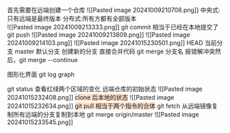 首先需要在远端创建一个仓库
![[Pasted image 20241009210708.png]]
 中央式:只有远端是最终版本
 分布式:所有方都有全部版本  
 ![[Pasted image 20241009213333.png]]
git commit  相当于已经在本地提交了
git push 
![[Pasted image 20241009213809.png]]
![[Pasted image 20241009214103.png]]
![[Pasted image 20241015230501.png]]
HEAD 当前分支
master 默认分支
创建新的分支
直接合并代码
git  merge  分支名   报错解冲突然后，git merge --continue

图形化界面 git log  graph

git status  查看红绿两个区域的变化
远端仓库的初始状态
![[Pasted image 20241015232408.png]]
<span style="background:rgba(240, 107, 5, 0.2)">clone 后本地的状态</span>
![[Pasted image 20241015232634.png]]
<span style="background:rgba(240, 107, 5, 0.2)">git pull 相当于两个指令的合体</span>
git fetch 从远端镜像复制所有远端的分支复制到本地
git merge  origin/master
![[Pasted image 20241015233545.png]]



